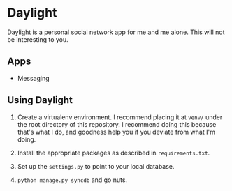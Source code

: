 Daylight
========

Daylight is a personal social network app for me and me alone. This will not be interesting to you.

Apps
----

* Messaging

Using Daylight
--------------

1. Create a virtualenv environment. I recommend placing it at `venv/` under the root directory of this repository. I recommend doing this because that's what I do, and goodness help you if you deviate from what I'm doing.

2. Install the appropriate packages as described in `requirements.txt`.

3. Set up the `settings.py` to point to your local database.

4. `python manage.py syncdb` and go nuts.
